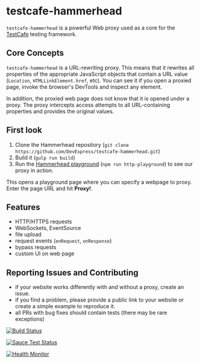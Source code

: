 # testcafe-hammerhead
`testcafe-hammerhead` is a powerful Web proxy used as a core for the [TestCafe](https://github.com/devexpress/testcafe) testing framework.

## Core Concepts

`testcafe-hammerhead` is a URL-rewriting proxy. This means that it rewrites all properties of the appropriate JavaScript objects that contain a URL value (`Location`, `HTMLLinkElement.href`, etc). You can see it if you open a proxied page, invoke the browser's DevTools and inspect any element.

In addition, the proxied web page does not know that it is opened under a proxy. The proxy intercepts access attempts to all URL-containing properties and provides the original values.

## First look
1. Clone the Hammerhead repository (`git clone https://github.com/DevExpress/testcafe-hammerhead.git`)
2. Build it (`gulp run build`)
3. Run the [Hammerhead playground](https://github.com/DevExpress/testcafe-hammerhead/blob/master/test/playground/server.js) (`npm run http-playground`) to see our proxy in action.

This opens a playground page where you can specify a webpage to proxy. Enter the page URL and hit **Proxy!**.

## Features

* HTTP/HTTPS requests
* WebSockets, EventSource
* file upload
* request events (`onRequest`, `onResponse`)
* bypass requests
* custom UI on web page

##  Reporting Issues and Contributing

* if your website works differently with and without a proxy, create an issue.
* if you find a problem, please provide a public link to your website or create a simple example to reproduce it.
* all PRs with bug fixes should contain tests (there may be rare exceptions)

[![Build Status](https://travis-ci.org/DevExpress/testcafe-hammerhead.svg)](https://travis-ci.org/DevExpress/testcafe-hammerhead)

[![Sauce Test Status](https://saucelabs.com/browser-matrix/testcafebot.svg)](https://saucelabs.com/u/testcafebot)

[![Health Monitor](https://testcafe-hhhm.devexpress.com/badge/last-commit.svg)](https://testcafe-hhhm.devexpress.com)


